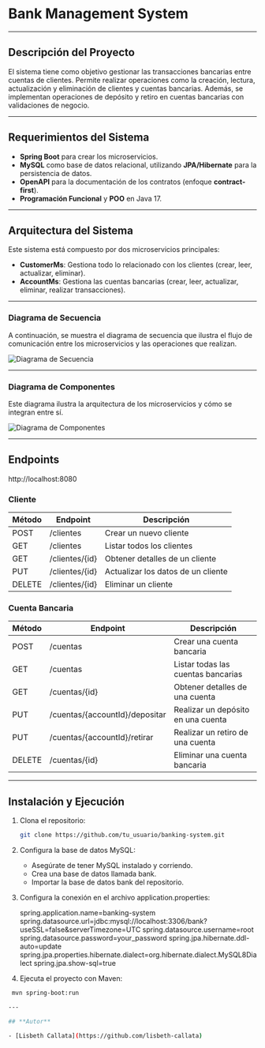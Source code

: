 # **Bank Management System**

---

## Descripción del Proyecto

El sistema tiene como objetivo gestionar las transacciones bancarias entre cuentas de clientes. Permite realizar operaciones como la creación, lectura, actualización y eliminación de clientes y cuentas bancarias. Además, se implementan operaciones de depósito y retiro en cuentas bancarias con validaciones de negocio.

---

## Requerimientos del Sistema
- **Spring Boot** para crear los microservicios.
- **MySQL** como base de datos relacional, utilizando **JPA/Hibernate** para la persistencia de datos.
- **OpenAPI** para la documentación de los contratos (enfoque **contract-first**).
- **Programación Funcional** y **POO** en Java 17.

---

## Arquitectura del Sistema

Este sistema está compuesto por dos microservicios principales:  
- **CustomerMs**: Gestiona todo lo relacionado con los clientes (crear, leer, actualizar, eliminar).
- **AccountMs**: Gestiona las cuentas bancarias (crear, leer, actualizar, eliminar, realizar transacciones).

---

### Diagrama de Secuencia
A continuación, se muestra el diagrama de secuencia que ilustra el flujo de comunicación entre los microservicios y las operaciones que realizan.

![Diagrama de Secuencia](https://github.com/user-attachments/assets/b1e10179-1806-4509-9450-13393c8444de)

---

### Diagrama de Componentes
Este diagrama ilustra la arquitectura de los microservicios y cómo se integran entre sí.

![Diagrama de Componentes](https://github.com/user-attachments/assets/cbac5ebc-7813-4c29-be91-0144b61fe9b8)

---

## Endpoints

http://localhost:8080
### Cliente
| Método  | Endpoint               | Descripción                         |
| ------- | ---------------------- | -----------------------------------  |
| POST    | /clientes               | Crear un nuevo cliente              |
| GET     | /clientes               | Listar todos los clientes           |
| GET     | /clientes/{id}          | Obtener detalles de un cliente      |
| PUT     | /clientes/{id}          | Actualizar los datos de un cliente  |
| DELETE  | /clientes/{id}          | Eliminar un cliente                 |

### Cuenta Bancaria
| Método  | Endpoint                       | Descripción                           |
| ------- | ------------------------------ | ------------------------------------- |
| POST    | /cuentas                       | Crear una cuenta bancaria            |
| GET     | /cuentas                       | Listar todas las cuentas bancarias   |
| GET     | /cuentas/{id}                  | Obtener detalles de una cuenta       |
| PUT     | /cuentas/{accountId}/depositar | Realizar un depósito en una cuenta   |
| PUT     | /cuentas/{accountId}/retirar   | Realizar un retiro de una cuenta     |
| DELETE  | /cuentas/{id}                  | Eliminar una cuenta bancaria         |

---

## Instalación y Ejecución

1. Clona el repositorio:
   ```bash
   git clone https://github.com/tu_usuario/banking-system.git

2. Configura la base de datos MySQL:
    - Asegúrate de tener MySQL instalado y corriendo.
    - Crea una base de datos llamada bank.
    - Importar la base de datos bank del repositorio.

3. Configura la conexión en el archivo application.properties:

    spring.application.name=banking-system
    spring.datasource.url=jdbc:mysql://localhost:3306/bank?useSSL=false&serverTimezone=UTC
    spring.datasource.username=root
    spring.datasource.password=your_password
    spring.jpa.hibernate.ddl-auto=update
    spring.jpa.properties.hibernate.dialect=org.hibernate.dialect.MySQL8Dialect
    spring.jpa.show-sql=true

5. Ejecuta el proyecto con Maven:
  ```bash
   mvn spring-boot:run

---

## **Autor**

- [Lisbeth Callata](https://github.com/lisbeth-callata)
